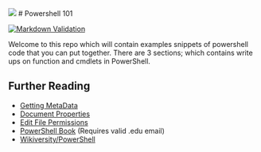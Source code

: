 <img src='https://repository-images.githubusercontent.com/209449782/0103f000-da68-11e9-8d4f-e1f5aec85ea9'>
# Powershell 101

[![Markdown Validation](https://travis-ci.com/jwhite1st/PowerShell_101.svg?token=Z5fSzp19p8K3jUya3yEt&branch=master)](https://travis-ci.com/jwhite1st/PowerShell_101)

Welcome to this repo which will contain examples snippets of powershell code that you can put together.
There are 3 sections; which contains write ups on function and cmdlets in PowerShell.

## Further Reading

- [Getting MetaData](https://stackoverflow.com/questions/21420962/powershell-to-get-metadata-of-files)
- [Document Properties](https://docs.microsoft.com/en-us/windows/win32/properties/document-bumper)
- [Edit File Permissions](https://blogs.msdn.microsoft.com/johan/2008/10/01/powershell-editing-permissions-on-a-file-or-folder/)
- [PowerShell Book](https://learning.oreilly.com/library/view/windows-powershell-in/9781633430297/kindle_split_011.html) (Requires valid .edu email)
- [Wikiversity/PowerShell](https://en.wikiversity.org/wiki/PowerShell)
